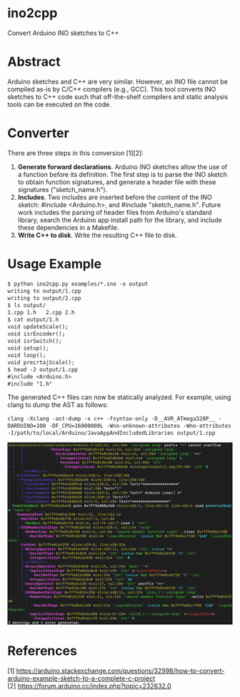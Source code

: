 # ino2cpp
Convert Arduino INO sketches to C++

# Abstract
Arduino sketches and C++ are very similar. However, an INO file cannot be compiled as-is by C/C++ compilers (e.g., GCC). This tool converts INO sketches to C++ code such that off-the-shelf compilers and static analysis tools can be executed on the code.

# Converter
There are three steps in this conversion [1][2]:
1. **Generate forward declarations**. Arduino INO sketches allow the use of a function before its definition. The first step is to parse the INO sketch to obtain function signatures, and generate a header file with these signatures ("sketch_name.h").
2. **Includes**. Two includes are inserted before the content of the INO sketch: #include <Arduino.h>, and #include "sketch_name.h". Future work includes the parsing of header files from Arduino's standard library, search the Arduino app install path for the library, and include these dependencies in a Makefile.
3. **Write C++ to disk**. Write the resulting C++ file to disk.

# Usage Example
```
$ python ino2cpp.py examples/*.ino -o output
writing to output/1.cpp
writing to output/2.cpp
$ ls output/
1.cpp 1.h   2.cpp 2.h
$ cat output/1.h
void updateScale();
void isrEncoder();
void isrSwitch();
void setup();
void loop();
void precrtajScale();
$ head -2 output/1.cpp 
#include <Arduino.h>
#include "1.h"
```

The generated C++ files can now be statically analyzed. For example, using clang to dump the AST as follows:

```
clang -Xclang -ast-dump -x c++ -fsyntax-only -D__AVR_ATmega328P__ -DARDUINO=100 -DF_CPU=16000000L -Wno-unknown-attributes -Wno-attributes -I/path/to/local/Arduino/JavaAppAndIncludedLibraries output/1.cpp
```
![clang ast](figures/clang_ast.png)


# References
[1] https://arduino.stackexchange.com/questions/32998/how-to-convert-arduino-example-sketch-to-a-complete-c-project<br>
[2] https://forum.arduino.cc/index.php?topic=232632.0
